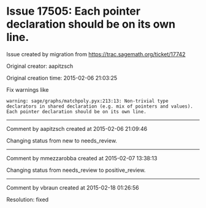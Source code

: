 # Issue 17505: Each pointer declaration should be on its own line.

Issue created by migration from https://trac.sagemath.org/ticket/17742

Original creator: aapitzsch

Original creation time: 2015-02-06 21:03:25

Fix warnings like

```
warning: sage/graphs/matchpoly.pyx:213:13: Non-trivial type declarators in shared declaration (e.g. mix of pointers and values). Each pointer declaration should be on its own line.
```





---

Comment by aapitzsch created at 2015-02-06 21:09:46

Changing status from new to needs_review.


---

Comment by mmezzarobba created at 2015-02-07 13:38:13

Changing status from needs_review to positive_review.


---

Comment by vbraun created at 2015-02-18 01:26:56

Resolution: fixed
